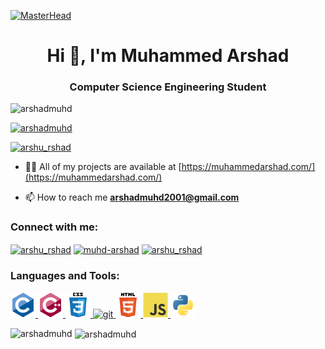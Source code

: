 [![MasterHead](https://www.google.com/imgres?imgurl=https%3A%2F%2Fblog.mergify.io%2Fcontent%2Fimages%2Fsize%2Fw600%2F2021%2F03%2Fmergebanner.jpg&imgrefurl=https%3A%2F%2Fblog.mergify.io%2Fwhy-you-should-be-using-a-merge-bot-in-github%2F&tbnid=Q1lMHBvGYAB1gM&vet=10CIkBEDMopAFqFwoTCNi_47LVk_ICFQAAAAAdAAAAABAC..i&docid=X6yDScitX3tKMM&w=600&h=333&q=free%20github%20banner%20image&ved=0CIkBEDMopAFqFwoTCNi_47LVk_ICFQAAAAAdAAAAABAC)](https://muhammedarshad.com/)










<h1 align="center">Hi 👋, I'm Muhammed Arshad</h1>
<h3 align="center">Computer Science Engineering Student</h3>

<p align="left"> <img src="https://komarev.com/ghpvc/?username=arshadmuhd&label=Profile%20views&color=0e75b6&style=flat" alt="arshadmuhd" /> </p>

<p align="left"> <a href="https://github.com/ryo-ma/github-profile-trophy"><img src="https://github-profile-trophy.vercel.app/?username=arshadmuhd" alt="arshadmuhd" /></a> </p>

<p align="left"> <a href="https://twitter.com/arshu_rshad" target="blank"><img src="https://img.shields.io/twitter/follow/arshu_rshad?logo=twitter&style=for-the-badge" alt="arshu_rshad" /></a> </p>

- 👨‍💻 All of my projects are available at [https://muhammedarshad.com/](https://muhammedarshad.com/)

- 📫 How to reach me **arshadmuhd2001@gmail.com**

<h3 align="left">Connect with me:</h3>
<p align="left">
<a href="https://twitter.com/arshu_rshad" target="blank"><img align="center" src="https://raw.githubusercontent.com/rahuldkjain/github-profile-readme-generator/master/src/images/icons/Social/twitter.svg" alt="arshu_rshad" height="30" width="40" /></a>
<a href="https://linkedin.com/in/muhd-arshad" target="blank"><img align="center" src="https://raw.githubusercontent.com/rahuldkjain/github-profile-readme-generator/master/src/images/icons/Social/linked-in-alt.svg" alt="muhd-arshad" height="30" width="40" /></a>
<a href="https://instagram.com/arshu_rshad" target="blank"><img align="center" src="https://raw.githubusercontent.com/rahuldkjain/github-profile-readme-generator/master/src/images/icons/Social/instagram.svg" alt="arshu_rshad" height="30" width="40" /></a>
</p>

<h3 align="left">Languages and Tools:</h3>
<p align="left"> <a href="https://www.cprogramming.com/" target="_blank"> <img src="https://raw.githubusercontent.com/devicons/devicon/master/icons/c/c-original.svg" alt="c" width="40" height="40"/> </a> <a href="https://www.w3schools.com/cpp/" target="_blank"> <img src="https://raw.githubusercontent.com/devicons/devicon/master/icons/cplusplus/cplusplus-original.svg" alt="cplusplus" width="40" height="40"/> </a> <a href="https://www.w3schools.com/css/" target="_blank"> <img src="https://raw.githubusercontent.com/devicons/devicon/master/icons/css3/css3-original-wordmark.svg" alt="css3" width="40" height="40"/> </a> <a href="https://git-scm.com/" target="_blank"> <img src="https://www.vectorlogo.zone/logos/git-scm/git-scm-icon.svg" alt="git" width="40" height="40"/> </a> <a href="https://www.w3.org/html/" target="_blank"> <img src="https://raw.githubusercontent.com/devicons/devicon/master/icons/html5/html5-original-wordmark.svg" alt="html5" width="40" height="40"/> </a> <a href="https://developer.mozilla.org/en-US/docs/Web/JavaScript" target="_blank"> <img src="https://raw.githubusercontent.com/devicons/devicon/master/icons/javascript/javascript-original.svg" alt="javascript" width="40" height="40"/> </a> <a href="https://www.python.org" target="_blank"> <img src="https://raw.githubusercontent.com/devicons/devicon/master/icons/python/python-original.svg" alt="python" width="40" height="40"/> </a> </p>

<p><img align="left" src="https://github-readme-stats.vercel.app/api/top-langs?username=arshadmuhd&show_icons=true&locale=en&layout=compact" alt="arshadmuhd" /></p>

<p>&nbsp;<img align="center" src="https://github-readme-stats.vercel.app/api?username=arshadmuhd&show_icons=true&locale=en" alt="arshadmuhd" /></p>

